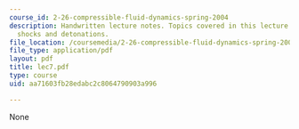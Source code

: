 ```yaml
---
course_id: 2-26-compressible-fluid-dynamics-spring-2004
description: Handwritten lecture notes. Topics covered in this lecture include oblique
  shocks and detonations.
file_location: /coursemedia/2-26-compressible-fluid-dynamics-spring-2004/aa71603fb28edabc2c8064790903a996_lec7.pdf
file_type: application/pdf
layout: pdf
title: lec7.pdf
type: course
uid: aa71603fb28edabc2c8064790903a996

---
```

None